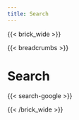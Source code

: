 ```yaml
---
title: Search
---
```


{{< brick_wide >}}

{{< breadcrumbs >}}

# Search

{{< search-google >}}

{{< /brick_wide >}}